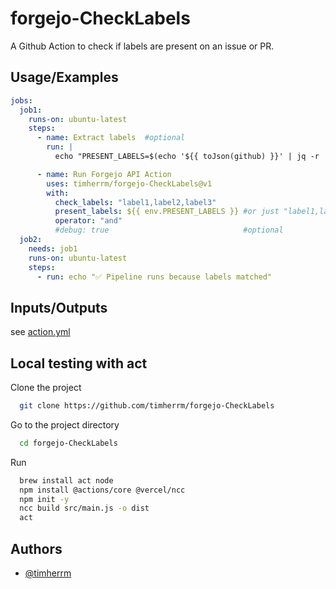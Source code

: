 # forgejo-CheckLabels

A Github Action to check if labels are present on an issue or PR.

## Usage/Examples

```yaml
jobs:
  job1:
    runs-on: ubuntu-latest
    steps:
      - name: Extract labels  #optional
        run: |
          echo "PRESENT_LABELS=$(echo '${{ toJson(github) }}' | jq -r '[.event.issue.labels[].name] | join(",")')" >> $GITHUB_ENV

      - name: Run Forgejo API Action
        uses: timherrm/forgejo-CheckLabels@v1
        with:
          check_labels: "label1,label2,label3"
          present_labels: ${{ env.PRESENT_LABELS }} #or just "label1,label2,label4" 
          operator: "and"
          #debug: true                              #optional
  job2:
    needs: job1
    runs-on: ubuntu-latest
    steps:
      - run: echo "✅ Pipeline runs because labels matched"

```

## Inputs/Outputs

see [action.yml](action.yml)

## Local testing with act

Clone the project

```bash
  git clone https://github.com/timherrm/forgejo-CheckLabels
```

Go to the project directory

```bash
  cd forgejo-CheckLabels
```

Run

```bash
  brew install act node
  npm install @actions/core @vercel/ncc
  npm init -y
  ncc build src/main.js -o dist
  act
```

## Authors

- [@timherrm](https://www.github.com/timherrm)
